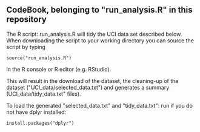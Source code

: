 ## CodeBook, belonging to "run_analysis.R" in this repository

The R script: run_analysis.R will tidy the UCI data set described below. When downloading the script to 
your working directory you can source the script by typing 

` source("run_analysis.R") `  

in the R console or R editor (e.g. RStudio).

This will result in the download of the dataset, the cleaning-up of the dataset ("UCI_data/selected_data.txt") and generates a summary (UCI_data/tidy_data.txt" files).

To load the generated "selected_data.txt" and "tidy_data.txt":
run if you do not have dplyr installed: 

`install.packages("dplyr")`
